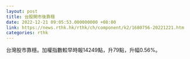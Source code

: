```yaml
---
layout: post
title: 台股開市後靠穩
date: 2022-12-21 09:05:53.000000000 +08:00
link: https://news.rthk.hk/rthk/ch/component/k2/1680756-20221221.htm
categories: rthk
---
```


台灣股市靠穩。加權指數較早時報14249點，升79點，升幅0.56%。
